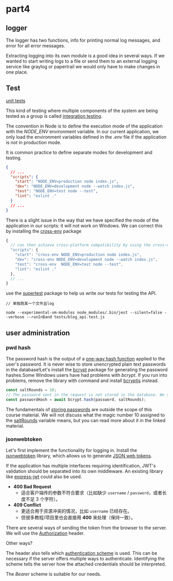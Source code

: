 # part4

## logger

The logger has two functions, info for printing normal log messages, and error for all error messages.

Extracting logging into its own module is a good idea in several ways. If we wanted to start writing logs to a file or send them to an external logging service like graylog or papertrail we would only have to make changes in one place.

## Test

 [unit tests](https://en.wikipedia.org/wiki/Unit_testing)

This kind of testing where multiple components of the system are being tested as a group is called [integration testing](https://en.wikipedia.org/wiki/Integration_testing).

The convention in Node is to define the execution mode of the application with the *NODE_ENV* environment variable. In our current application, we only load the environment variables defined in the *.env* file if the application is *not* in production mode.

It is common practice to define separate modes for development and testing.

```json
{
  // ...
  "scripts": {
    "start": "NODE_ENV=production node index.js",
    "dev": "NODE_ENV=development node --watch index.js",
    "test": "NODE_ENV=test node --test",
    "lint": "eslint ."
  }
  // ...
}
```

There is a slight issue in the way that we have specified the mode of the application in our scripts: it will not work on Windows. We can correct this by installing the [cross-env](https://www.npmjs.com/package/cross-env) package

```js
{
  // can then achieve cross-platform compatibility by using the cross-env library in our npm scripts defined in package.json
  "scripts": {
    "start": "cross-env NODE_ENV=production node index.js",
    "dev": "cross-env NODE_ENV=development node --watch index.js",
    "test": "cross-env  NODE_ENV=test node --test",
    "lint": "eslint ."
  },
  // ...
}
```

use the [supertest](https://github.com/visionmedia/supertest) package to help us write our tests for testing the API.

```
// 单独跑某一个文件且log

node --experimental-vm-modules node_modules/.bin/jest --silent=false --verbose --runInBand tests/blog_api.test.js
```
## user administration
### pwd hash

The password hash is the output of a [one-way hash function](https://en.wikipedia.org/wiki/Cryptographic_hash_function) applied to the user's password. It is never wise to store unencrypted plain text passwords in the database!Let's install the [bcrypt](https://github.com/kelektiv/node.bcrypt.js) package for generating the password hashes.Some Windows users have had problems with *bcrypt*. If you run into problems, remove the library with command and install [bcryptjs](https://www.npmjs.com/package/bcryptjs) instead.

```js
const saltRounds = 10;
// The password sent in the request is not stored in the database. We store the hash of the password that is generated with the bcrypt.hash function.
const passwordHash = await bcrypt.hash(password, saltRounds);
```

The fundamentals of [storing passwords](https://codahale.com/how-to-safely-store-a-password/) are outside the scope of this course material. We will not discuss what the magic number 10 assigned to the [saltRounds](https://github.com/kelektiv/node.bcrypt.js/#a-note-on-rounds) variable means, but you can read more about it in the linked material.

### jsonwebtoken

Let's first implement the functionality for logging in. Install the [jsonwebtoken](https://github.com/auth0/node-jsonwebtoken) library, which allows us to generate [JSON web tokens](https://jwt.io/).

If the application has multiple interfaces requiring identification, JWT's validation should be separated into its own middleware. An existing library like [express-jwt](https://www.npmjs.com/package/express-jwt) could also be used.

- **400 Bad Request**
  - 适合客户端传的参数不符合要求（比如缺少 `username` / `password`，或者长度不足 3 个字符）。
- **409 Conflict**
  - 更适合用于资源冲突的情况，比如 `username` 已经存在。
  - 但很多教程/项目里也会直接用 **400** 来处理（保持一致）。

There are several ways of sending the token from the browser to the server. We will use the [Authorization](https://developer.mozilla.org/en-US/docs/Web/HTTP/Headers/Authorization) header. 

Other ways?

The header also tells which [authentication scheme](https://developer.mozilla.org/en-US/docs/Web/HTTP/Authentication#Authentication_schemes) is used. This can be necessary if the server offers multiple ways to authenticate. Identifying the scheme tells the server how the attached credentials should be interpreted.

The *Bearer* scheme is suitable for our needs.
